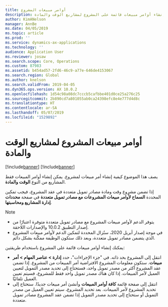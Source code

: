 ```yaml
---
title: أوامر مبيعات المشروع
description: يشرح هذا الموضوع كيفية إنشاء أوامر مبيعات قائمة على المشروع لمشاريع الوقت والمادة.
author: KimANelson
manager: AnnBe
ms.date: 04/05/2019
ms.topic: article
ms.prod: ''
ms.service: dynamics-ax-applications
ms.technology: ''
audience: Application User
ms.reviewer: josaw
ms.search.scope: Core, Operations
ms.custom: 87983
ms.assetid: b454ad57-2fd6-46c9-a77e-646de4153067
ms.search.region: Global
ms.author: knelson
ms.search.validFrom: 2019-04-05
ms.dyn365.ops.version: AX 10.0.2
ms.openlocfilehash: 1d54c98a08dc7cccb5cafbbe401d0ce25a276c25
ms.sourcegitcommit: 2b890cd7a801055ab0ca24398efc8e4e777d4d8c
ms.translationtype: HT
ms.contentlocale: ar-SA
ms.lasthandoff: 05/07/2019
ms.locfileid: "1529892"
---
```

# <a name="project-sales-orders-for-time-and-material-projects"></a>أوامر مبيعات المشروع لمشاريع الوقت والمادة

[!include[banner](../includes/banner.md)]
[!include[banner](../includes/preview-banner.md)]

يصف هذا الموضوع كيفية إنشاء أمر مبيعات لمشروع. يمكن إنشاء أوامر المبيعات فقط المشاريع من النوع **الوقت والمادة**.

إذا تضمن مشروع وقت ومادة مصادر تمويل متعددة في عقد المشروع، فيجب تمكين المحددة **السماح لأوامر مبيعات المشروعات مع مصادر تمويل متعددة‬** في صفحة **محددات إدارة المشاريع ومحاسبتها‬**. 

> [!NOTE]
> - يتوفر الدعم لأوامر مبيعات المشروع مع مصادر تمويل متعددة متوفرة اعتبارًا من إصدار التطبيق 10.0.2 والإصدارات اللاحقة.
> - في موجة إصدار أبريل 2020، ستُزال المحددة لتمكين الدعم لأوامر مبيعات المشروع الذي يتضمن مصادر تمويل متعددة، وبعد ذلك ستكون الوظيفة ممكّنة بشكل دائم.

يمكنك إنشاء أوامر مبيعات قائمة على المشروع باستخدام طريقتين:

- انتقل إلى المشروع بحد ذاته. في "جزء الإجراءات"، حدد **إدارة > عناصر المهام > أمر مبيعات**. ستكون معلومات المشروع الافتراضية أمر المبيعات من المشروع. إذا تضمن عقد المشروع أكثر من مصدر تمويل واحد، فستحتاج إلى تحديد مصدر التمويل لتعيين العميل لأمر المبيعات. إذا كان هناك مصدر تمويل واحد فقط للمشروع، فسيتم تعيين العميل تلقائيًا.
- انتقل إلى صفحة قائمة **كافة أوامر المبيعات** وأنشئ أمر مبيعات جديدًا. ستحتاج إلى تحديد المشروع لأمر المبيعات. بعد تحديد المشروع، سيتم تعيين العميل من مصدر التمويل أو ستحتاج إلى تحديد مصدر التمويل إذا تضمن عقد المشروع مصادر تمويل متعددة.

